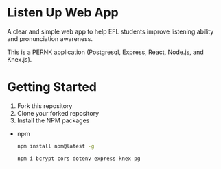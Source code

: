 # Listen Up Web App
A clear and simple web app to help EFL students improve listening ability and pronunciation awareness.

This is a PERNK application (Postgresql, Express, React, Node.js, and Knex.js). 


# Getting Started

1. Fork this repository
2. Clone your forked repository
3. Install the NPM packages 

* npm
  ```sh
  npm install npm@latest -g
  ```

  ```sh
  npm i bcrypt cors dotenv express knex pg
  ```
